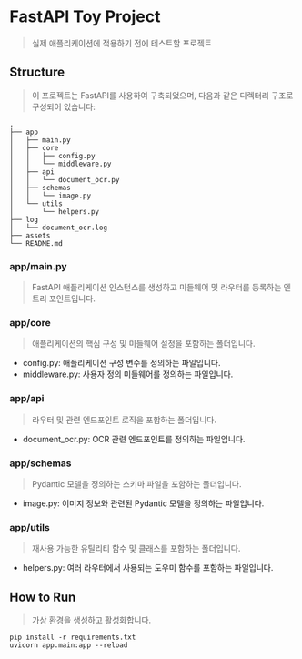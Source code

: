 # FastAPI Toy Project
> 실제 애플리케이션에 적용하기 전에 테스트할 프로젝트   

## Structure
> 이 프로젝트는 FastAPI를 사용하여 구축되었으며, 다음과 같은 디렉터리 구조로 구성되어 있습니다:

```
.
├── app
│   ├── main.py
│   ├── core
│   │   ├── config.py
│   │   └── middleware.py
│   ├── api
│   │   └── document_ocr.py
│   ├── schemas
│   │   └── image.py
│   └── utils
│       └── helpers.py
├── log
│   └── document_ocr.log
├── assets
└── README.md
```

### app/main.py
> FastAPI 애플리케이션 인스턴스를 생성하고 미들웨어 및 라우터를 등록하는 엔트리 포인트입니다.   

### app/core
> 애플리케이션의 핵심 구성 및 미들웨어 설정을 포함하는 폴더입니다.
- config.py: 애플리케이션 구성 변수를 정의하는 파일입니다.
- middleware.py: 사용자 정의 미들웨어를 정의하는 파일입니다.   

### app/api
> 라우터 및 관련 엔드포인트 로직을 포함하는 폴더입니다.
- document_ocr.py: OCR 관련 엔드포인트를 정의하는 파일입니다.   

### app/schemas
> Pydantic 모델을 정의하는 스키마 파일을 포함하는 폴더입니다.
- image.py: 이미지 정보와 관련된 Pydantic 모델을 정의하는 파일입니다.   

### app/utils
> 재사용 가능한 유틸리티 함수 및 클래스를 포함하는 폴더입니다.
- helpers.py: 여러 라우터에서 사용되는 도우미 함수를 포함하는 파일입니다.   

## How to Run
> 가상 환경을 생성하고 활성화합니다.
```
pip install -r requirements.txt
uvicorn app.main:app --reload
```